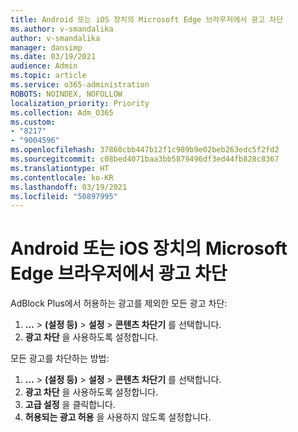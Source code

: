 ```yaml
---
title: Android 또는 iOS 장치의 Microsoft Edge 브라우저에서 광고 차단
ms.author: v-smandalika
author: v-smandalika
manager: dansimp
ms.date: 03/19/2021
audience: Admin
ms.topic: article
ms.service: o365-administration
ROBOTS: NOINDEX, NOFOLLOW
localization_priority: Priority
ms.collection: Adm_O365
ms.custom:
- "8217"
- "9004596"
ms.openlocfilehash: 37860cbb447b12f1c989b9e02beb263edc5f2fd2
ms.sourcegitcommit: c08bed4071baa3bb5879496df3ed44fb828c8367
ms.translationtype: HT
ms.contentlocale: ko-KR
ms.lasthandoff: 03/19/2021
ms.locfileid: "50897995"
---
```

# <a name="block-ads-in-the-microsoft-edge-browser-on-an-android-or-ios-device"></a>Android 또는 iOS 장치의 Microsoft Edge 브라우저에서 광고 차단

AdBlock Plus에서 허용하는 광고를 제외한 모든 광고 차단:
1. **…** > **(설정 등)** > **설정** > **콘텐츠 차단기** 를 선택합니다.
2. **광고 차단** 을 사용하도록 설정합니다.

모든 광고를 차단하는 방법:
1. **…** > **(설정 등)** > **설정** > **콘텐츠 차단기** 를 선택합니다.
2. **광고 차단** 을 사용하도록 설정합니다.
3. **고급 설정** 을 클릭합니다.
4. **허용되는 광고 허용** 을 사용하지 않도록 설정합니다.